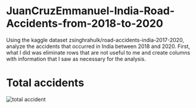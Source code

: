 # JuanCruzEmmanuel-India-Road-Accidents-from-2018-to-2020
Using the kaggle dataset zsinghrahulk/road-accidents-india-2017-2020, analyze the accidents that occurred in India between 2018 and 2020.
First, what I did was eliminate rows that are not useful to me and create columns with information that I saw as necessary for the analysis.

# Total accidents 
![total accident](https://github.com/JuanCruzEmmanuel/JuanCruzEmmanuel-India-Road-Accidents-from-2018-to-2020/assets/89812242/8ba97a2d-158b-4f10-8e55-4f1a647f4665)
